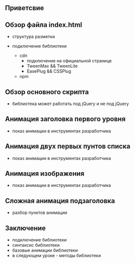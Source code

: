 ## Приветсвие

## Обзор файла index.html

  * структура разметки
  * подключение библиотеки

    * cdn
      * подключение на официальной странице
      * TweenMax && TweenLite
      * EasePlug && CSSPlug
    * npm


## Обзор основного скрипта

  * библиотека может работать под jQuery и не под jQuery

## Анимация заголовка первого уровня

  * показ анимации в инструментах разработчика

## Анимация двух первых пунтов списка

  * показ анимации в инструментах разработчика

## Анимация изображения

  * показ анимации в инструментах разработчика

## Сложная анимация подзаголовка

  * разбор пунктов анимации

## Заключение

  * подключение библиотеки
  * синтаксис библиотеки
  * базовые анимации библиотеки
  * в следующем уроке - методы библиотеки
